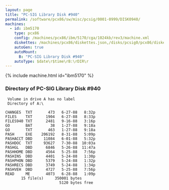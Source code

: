 ```yaml
---
layout: page
title: "PC-SIG Library Disk #940"
permalink: /software/pcx86/sw/misc/pcsig/0001-0999/DISK0940/
machines:
  - id: ibm5170
    type: pcx86
    config: /machines/pcx86/ibm/5170/cga/1024kb/rev3/machine.xml
    diskettes: /machines/pcx86/diskettes.json,/disks/pcsig0/pcx86/diskettes.json
    autoGen: true
    autoMount:
      B: "PC-SIG Library Disk #940"
    autoType: $date\r$time\rB:\rDIR\r
---
```


{% include machine.html id="ibm5170" %}

### Directory of PC-SIG Library Disk #940

     Volume in drive A has no label
     Directory of A:\

    CHANGES  TXT       473   6-27-88   8:32p
    FILES    TXT      1904   6-27-88   8:33p
    FILES940 TXT      2481   9-16-88   3:16p
    GO       BAT        38   1-27-88   9:18a
    GO       TXT       463   1-27-88   9:18a
    PASH     EXE    206192   8-31-88   5:09p
    PASHACCT DBD     11084   6-01-88   5:32p
    PASHDOC  TXT     93627   7-30-88  10:03a
    PASHGL   DBD      6846   5-26-88  11:47a
    PASHHOME DBD      4564   5-25-88   7:56p
    PASHINS  DBD      4401   5-24-88   1:30p
    PASHPHON DBD      5379   5-24-88   1:32p
    PASHRECS DBD      3749   5-24-88   1:34p
    PASHVEH  DBD      4727   5-25-88   7:56p
    READ     ME       4073   6-28-88   1:09p
           15 file(s)     350001 bytes
                            5120 bytes free
